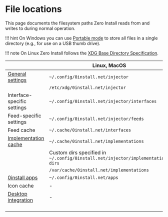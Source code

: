 # File locations

This page documents the filesystem paths Zero Install reads from and writes to during normal operation.

!!! hint
    On Windows you can use [Portable mode](windows.md#portable-mode) to store all files in a single directory (e.g., for use on a USB thumb drive).

!!! note
    On Linux Zero Install follows the [XDG Base Directory Specification](https://specifications.freedesktop.org/basedir-spec/basedir-spec-latest.html).

|                                            | Linux, MacOS                                                                   | Windows                                                                        |
| ------------------------------------------ | ------------------------------------------------------------------------------ | ------------------------------------------------------------------------------ |
| [General settings](policy-settings.md)     | `~/.config/0install.net/injector`                                              | `%APPDATA%\0install.net\injector`                                              |
|                                            | `/etc/xdg/0install.net/injector`                                               | `%PROGRAMDATA%\0install.net\injector`                                          |
| Interface-specific settings                | `~/.config/0install.net/injector/interfaces`                                   | `%APPDATA%\0install.net\injector\interfaces`                                   |
| Feed-specific settings                     | `~/.config/0install.net/injector/feeds`                                        | `%APPDATA%\0install.net\injector\feeds`                                        |
| Feed cache                                 | `~/.cache/0install.net/interfaces`                                             | `%LOCALAPPDATA%\0install.net\interfaces`                                       |
| [Implementation cache](cache.md)           | `~/.cache/0install.net/implementations`                                        | `%LOCALAPPDATA%\0install.net\implementations`                                  |
|                                            | Custom dirs specified in `~/.config/0install.net/injector/implementation-dirs` | Custom dirs specified in `%APPDATA%\0install.net\injector\implementation-dirs` |
|                                            | `/var/cache/0install.net/implementations`                                      | `%PROGRAMDATA%\0install.net\implementations`                                   |
| [0install apps](apps.md)                   | `~/.config/0install.net/apps`                                                  | -                                                                              |
| Icon cache                                 | -                                                                              | `%LOCALAPPDATA%\0install.net\icons`                                            |
| [Desktop integration](desktop-integration) | -                                                                              | `%APPDATA%\0install.net\desktop-integration`                                   |
|                                            |                                                                                | `%PROGRAMDATA%\0install.net\desktop-integration`                               |
